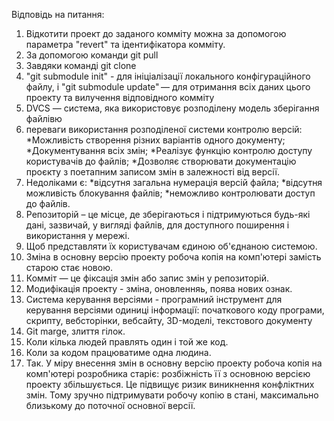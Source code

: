 Відповідь на питання:
1) Відкотити проект до заданого комміту можна за допомогою параметра "revert" та ідентифікатора комміту.
2) За допомогою команди git pull
3) Завдяки команді git clone 
4) "git submodule init" - для ініціалізації локального конфігураційного файлу, і "git submodule update" — для отримання всіх даних цього проекту та вилучення відповідного комміту
5) DVCS — система, яка використовує розподілену модель зберігання файлівю
6) переваги використання розподіленої системи контролю версій: *Можливість створення різних варіантів одного документу;
*Документування всіх змін; *Реалізує функцію контролю доступу користувачів до файлів; *Дозволяє створювати документацію проєкту з поетапним записом змін в залежності від версії.
7) Недоліками є: *відсутня загальна нумерація версій файла; *відсутня можливість блокування файлів; *неможливо контролювати доступ до файлів.
8) Репозиторій – це місце, де зберігаються і підтримуються будь-які дані, зазвичай, у вигляді файлів, для доступного поширення і використання у мережі.
9) Щоб представляти їх користувачам єдиною об'єднаною системою.
10) Зміна в основну версію проекту робоча копія на комп'ютері замість старою стає новою.
11) Комміт  — це фіксація змін або запис змін у репозиторій.
12) Модифікація проекту - зміна, оновленняь, поява нових ознак.
13) Система керування версіями - програмний інструмент для керування версіями одиниці інформації: початкового коду програми, скрипту, вебсторінки, вебсайту, 3D-моделі, текстового документу 
14) Git marge, злиття гілок. 
15) Коли кілька людей правлять один і той же код.
16) Коли за кодом працюватиме одна людина.
17) Так. У міру внесення змін в основну версію проекту робоча копія на комп'ютері розробника старіє: розбіжність її з основною версією проекту збільшується. Це підвищує ризик виникнення конфліктних змін. Тому зручно підтримувати робочу копію в стані, максимально близькому до поточної основної версії.
